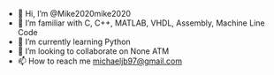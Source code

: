 - 👋 Hi, I’m @Mike2020mike2020
- 👀 I’m familiar with C, C++, MATLAB, VHDL, Assembly, Machine Line Code
- 🌱 I’m currently learning Python
- 💞️ I’m looking to collaborate on None ATM
- 📫 How to reach me michaeljb97@gmail.com

<!---
Mike2020mike2020/Mike2020mike2020 is a ✨ special ✨ repository because its `README.md` (this file) appears on your GitHub profile.
You can click the Preview link to take a look at your changes.
--->
